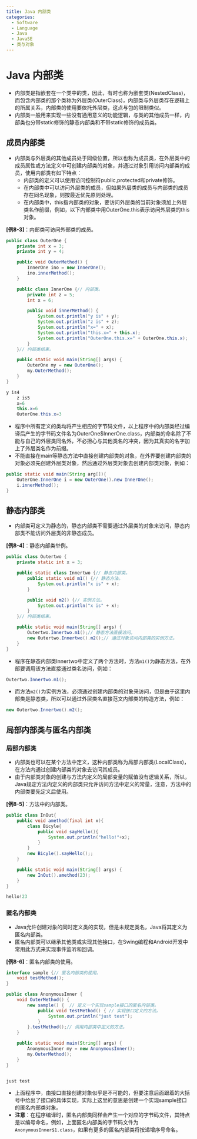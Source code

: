 ```yaml
---
title: Java 内部类
categories:
  - Software
  - Language
  - Java
  - JavaSE
  - 类与对象
---
```

# Java 内部类

- 内部类是指嵌套在一个类中的类，因此，有时也称为嵌套类(NestedClass)，而包含内部类的那个类称为外层类(OuterClass)，内部类与外层类存在逻辑上的所属关系，内部类的使用要依托外层类，这点与包的限制类似。
- 内部类一般用来实现一些没有通用意义的功能逻辑，与类的其他成员一样，内部类也分带static修饰的静态内部类和不带static修饰的成员类。

## 成员内部类

- 内部类与外层类的其他成员处于同级位置，所以也称为成员类，在外层类中的成员属性或方法定义中可创建内部类的对象，并通过对象引用访问内部类的成员，使用内部类有如下特点：
    - 内部类的定义可以使用访问控制符public,protected和private修饰。
    - 在内部类中可以访问外层类的成员，但如果外层类的成员与内部类的成员存在同名现象，则按最近优先原则处理。
    - 在内部类中，this指内部类的对象，要访问外层类的当前对象须加上外层类名作前缀，例如，以下内部类中用OuterOne.this表示访问外层类的this对象。

**[例8-3]**：内部类可访问外部类的成员。

```java
public class OuterOne {
    private int x = 3;
    private int y = 4;

    public void OuterMethod() {
        InnerOne ino = new InnerOne();
        ino.innerMethod();
    }

    public class InnerOne {// 内部类。
        private int z = 5;
        int x = 6;

        public void innerMethod() {
            System.out.println("y is" + y);
            System.out.println("z is" + z);
            System.out.println("x=" + x);
            System.out.println("this.x=" + this.x);
            System.out.println("OuterOne.this.x=" + OuterOne.this.x);
        }
    }// 内部类结束。

    public static void main(String[] args) {
        OuterOne my = new OuterOne();
        my.OuterMethod();
    }
}

y is4
    z is5
    x=6
    this.x=6
    OuterOne.this.x=3
```

- 程序中所有定义的类均将产生相应的字节码文件，以上程序中的内部类经过编译后产生的字节码文件名为OuterOne\$InnerOne.class，内部类的命名除了不能与自己的外层类同名外，不必担心与其他类名的冲突，因为其真实的名字加上了外层类名作为前缀。
- 不能直接在main等静态方法中直接创建内部类的对象，在外界要创建内部类的对象必须先创建外层类对象，然后通过外层类对象去创建内部类对象，例如：

```java
public static void main(String arg[]){
    OuterOne.InnerOne i = new OuterOne().new InnerOne();
    i.innerMethod();
}
```

## 静态内部类

- 内部类可定义为静态的，静态内部类不需要通过外层类的对象来访问，静态内部类不能访问外层类的非静态成员。

**[例8-4]**：静态内部类举例。

```java
public class Outertwo {
    private static int x = 3;

    public static class Innertwo {// 静态内部类。
        public static void m1() {// 静态方法。
            System.out.println("x is" + x);
        }

        public void m2() {// 实例方法。
            System.out.println("x is" + x);
        }
    }// 内部类结束。

    public static void main(String[] args) {
        Outertwo.Innertwo.m1();// 静态方法直接访问。
        new Outertwo.Innertwo().m2();// 通过对象访问内部类的实例方法。
    }
}
```

- 程序在静态内部类Innertwo中定义了两个方法时，方法`m1()`为静态方法，在外部要调用该方法直接通过类名访问，例如：

```java
Outertwo.Innertwo.m1();
```

- 而方法`m2()`为实例方法，必须通过创建内部类的对象来访问，但是由于这里内部类是静态类，所以可以通过外层类名直接范文内部类的构造方法，例如：

```java
new Outertwo.Innertwo().m2();
```

## 局部内部类与匿名内部类

### 局部内部类

- 内部类也可以在某个方法中定义，这种内部类称为局部内部类(LocalClass)，在方法内通过创建内部类的对象去访问其成员。
- 由于内部类对象的创建与方法内定义的局部变量的赋值没有逻辑关系，所以，Java规定方法内定义的内部类只允许访问方法中定义的常量，注意，方法中的内部类要先定义后使用。

**[例8-5]**：方法中的内部类。

```java
public class InOut{
    public void amethod(final int x){
        class Bicyle{
            public void sayHello(){
                System.out.println("hello!"+x);
            }
        }
        new Bicyle().sayHello();;
    }

    public static void main(String[] args) {
        new InOut().amethod(23);
    }
}

hello!23
```

### 匿名内部类

- Java允许创建对象的同时定义类的实现，但是未规定类名，Java将其定义为匿名内部类。
- 匿名内部类可以继承其他类或实现其他接口，在Swing编程和Android开发中常用此方式来实现事件监听和回调。

**[例8-6]**：匿名内部类的使用。

```java
interface sample {// 匿名内部类的使用。
    void testMethod();
}

public class AnonymousInner {
    void OuterMethod() {
        new sample() {  // 定义一个实现sample接口的匿名内部类。
            public void testMethod() { // 实现接口定义的方法。
                System.out.println("just test");
            }
        }.testMethod();// 调用内部类中定义的方法。
    }

    public static void main(String[] args) {
        AnonymousInner my = new AnonymousInner();
        my.OuterMethod();
    }
}


just test
```

- 上面程序中，由接口直接创建对象似乎是不可能的，但要注意后面跟着的大括号中给出了接口的具体实现，实际上这里的意思是创建一个实现sample接口的匿名内部类对象。
- **注意**：在程序编译时，匿名内部类同样会产生一个对应的字节码文件，其特点是以编号命名，例如，上面匿名内部类的字节码文件为`AnonymousInner$1.class`，如果有更多的匿名内部类将按递增序号命名。

